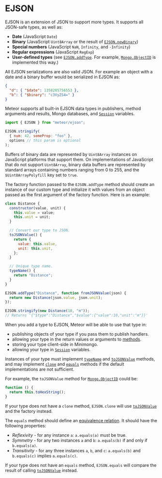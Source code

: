 # EJSON

EJSON is an extension of JSON to support more types. It supports all JSON-safe types, as well as:

- **Date** (JavaScript `Date`)
- **Binary** (JavaScript `Uint8Array` or the
  result of [`EJSON.newBinary`](#ejson_new_binary))
- **Special numbers** (JavaScript `NaN`, `Infinity`, and `-Infinity`)
- **Regular expressions** (JavaScript `RegExp`)
- **User-defined types** (see [`EJSON.addType`](#ejson_add_type). For example,
  [`Mongo.ObjectID`](#mongo_object_id) is implemented this way.)

All EJSON serializations are also valid JSON. For example an object with a date
and a binary buffer would be serialized in EJSON as:

```json
{
  "d": { "$date": 1358205756553 },
  "b": { "$binary": "c3VyZS4=" }
}
```

Meteor supports all built-in EJSON data types in publishers, method arguments
and results, Mongo databases, and [`Session`](#session) variables.

<ApiBox name="EJSON.parse" />

<ApiBox name="EJSON.stringify" hasCustomExample/>

```js
import { EJSON } from "meteor/ejson";

EJSON.stringify(
  { num: 42, someProp: "foo" },
  options // this param is optional
);
```

<ApiBox name="EJSON.fromJSONValue" />

<ApiBox name="EJSON.toJSONValue" />

<ApiBox name="EJSON.equals" />

<ApiBox name="EJSON.clone" />

<ApiBox name="EJSON.newBinary" />

Buffers of binary data are represented by `Uint8Array` instances on JavaScript
platforms that support them. On implementations of JavaScript that do not
support `Uint8Array`, binary data buffers are represented by standard arrays
containing numbers ranging from 0 to 255, and the `$Uint8ArrayPolyfill` key
set to `true`.

<ApiBox name="EJSON.isBinary" />

<ApiBox name="EJSON.addType"  hasCustomExample/>

The factory function passed to the `EJSON.addType` method should create an instance of our custom type and initialize it with values from an object passed as the first argument of the factory function. Here is an example:

```js
class Distance {
  constructor(value, unit) {
    this.value = value;
    this.unit = unit;
  }

  // Convert our type to JSON.
  toJSONValue() {
    return {
      value: this.value,
      unit: this.unit,
    };
  }

  // Unique type name.
  typeName() {
    return "Distance";
  }
}

EJSON.addType("Distance", function fromJSONValue(json) {
  return new Distance(json.value, json.unit);
});

EJSON.stringify(new Distance(10, "m"));
// Returns '{"$type":"Distance","$value":{"value":10,"unit":"m"}}'
```

When you add a type to EJSON, Meteor will be able to use that type in:

- publishing objects of your type if you pass them to publish handlers.
- allowing your type in the return values or arguments to
  [methods](#methods_header).
- storing your type client-side in Minimongo.
- allowing your type in [`Session`](#session) variables.

Instances of your type must implement [`typeName`](#ejson_type_typeName) and
[`toJSONValue`](#ejson_type_toJSONValue) methods, and may implement
[`clone`](#ejson_type_clone) and [`equals`](#ejson_type_equals) methods if the
default implementations are not sufficient.

<ApiBox name="EJSON.CustomType#typeName" hasCustomExample  instanceName="CustomType"/>
<ApiBox name="EJSON.CustomType#toJSONValue" hasCustomExample  instanceName="CustomType"/>

For example, the `toJSONValue` method for
[`Mongo.ObjectID`](#mongo_object_id) could be:

```js
function () {
  return this.toHexString();
}
```

<ApiBox name="EJSON.CustomType#clone" hasCustomExample  instanceName="CustomType"/>

If your type does not have a `clone` method, `EJSON.clone` will use
[`toJSONValue`](#ejson_type_toJSONValue) and the factory instead.

<ApiBox name="EJSON.CustomType#equals" hasCustomExample instanceName="CustomType"/>

The `equals` method should define an [equivalence
relation](http://en.wikipedia.org/wiki/Equivalence_relation). It should have
the following properties:

- _Reflexivity_ - for any instance `a`: `a.equals(a)` must be true.
- _Symmetry_ - for any two instances `a` and `b`: `a.equals(b)` if and only if `b.equals(a)`.
- _Transitivity_ - for any three instances `a`, `b`, and `c`: `a.equals(b)` and `b.equals(c)` implies `a.equals(c)`.

If your type does not have an `equals` method, `EJSON.equals` will compare the
result of calling [`toJSONValue`](#ejson_type_toJSONValue) instead.
